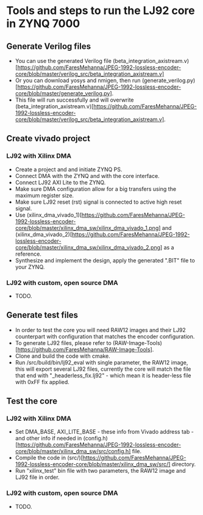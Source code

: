 # Tools and steps to run the LJ92 core in ZYNQ 7000

## Generate Verilog files

- You can use the generated Verilog file (beta_integration_axistream.v)[https://github.com/FaresMehanna/JPEG-1992-lossless-encoder-core/blob/master/verilog_src/beta_integration_axistream.v]
- Or you can download yosys and nmigen, then run (generate_verilog.py)[https://github.com/FaresMehanna/JPEG-1992-lossless-encoder-core/blob/master/generate_verilog.py].
- This file will run successfully and will overwrite (beta_integration_axistream.v)[https://github.com/FaresMehanna/JPEG-1992-lossless-encoder-core/blob/master/verilog_src/beta_integration_axistream.v].


## Create vivado project

### LJ92 with Xilinx DMA

- Create a project and and initiate ZYNQ PS.
- Connect DMA with the ZYNQ and with the core interface.
- Connect LJ92 AXI Lite to the ZYNQ.
- Make sure DMA configuration allow for a big transfers using the maximum register size.
- Make sure LJ92 reset (rst) signal is connected to active high reset signal.
- Use (xilinx_dma_vivado_1)[https://github.com/FaresMehanna/JPEG-1992-lossless-encoder-core/blob/master/xilinx_dma_sw/xilinx_dma_vivado_1.png] and (xilinx_dma_vivado_2)[https://github.com/FaresMehanna/JPEG-1992-lossless-encoder-core/blob/master/xilinx_dma_sw/xilinx_dma_vivado_2.png] as a reference.
- Synthesize and implement the design, apply the generated ".BIT" file to your ZYNQ.

### LJ92 with custom, open source DMA

- TODO.


## Generate test files

- In order to test the core you will need RAW12 images and their LJ92 counterpart with configuration that matches the encoder configuration.
- To generate LJ92 files, please refer to (RAW-Image-Tools)[https://github.com/FaresMehanna/RAW-Image-Tools].
- Clone and build the code with cmake.
- Run /src/build/bin/lj92_eval with single parameter, the RAW12 image, this will export several LJ92 files, currently the core will match the file that end with "_headerless_fix.lj92" - which mean it is header-less file with 0xFF fix applied.


## Test the core

### LJ92 with Xilinx DMA

- Set DMA_BASE, AXI_LITE_BASE - these info from Vivado address tab - and other info if needed in (config.h)[https://github.com/FaresMehanna/JPEG-1992-lossless-encoder-core/blob/master/xilinx_dma_sw/src/config.h] file.
- Compile the code in (src/)[https://github.com/FaresMehanna/JPEG-1992-lossless-encoder-core/blob/master/xilinx_dma_sw/src/] directory.
- Run "xilinx_test" bin file with two parameters, the RAW12 image and LJ92 file in order.

### LJ92 with custom, open source DMA

- TODO.